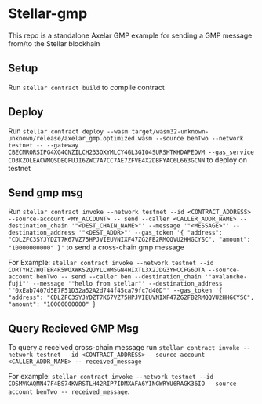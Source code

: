 # Stellar-gmp

This repo is a standalone Axelar GMP example for sending a GMP message from/to the Stellar blockhain

## Setup

Run `stellar contract build` to compile contract

## Deploy

Run `stellar contract deploy --wasm target/wasm32-unknown-unknown/release/axelar_gmp.optimized.wasm --source benTwo --network testnet -- --gateway CBECMRORSIPG4XG4CNZILCH233OXYMLCY4GL3GIO4SURSHTKHDAPEOVM --gas_service CD3KZOLEACWMQSDEQFUJI6ZWC7A7CC7AE7ZFVE4X2DBPYAC6L663GCNN` to deploy on testnet

## Send gmp msg

Run `stellar contract invoke --network testnet --id <CONTRACT_ADDRESS> --source-account <MY_ACCOUNT> -- send --caller <CALLER_ADDR_NAME> --destination_chain '"<DEST_CHAIN_NAME>"' --message '"<MESSAGE>"' --destination_address '"<DEST_ADDR>"' --gas_token '{ "address": "CDLZFC3SYJYDZT7K67VZ75HPJVIEUVNIXF47ZG2FB2RMQQVU2HHGCYSC", "amount": "10000000000" }'` to send a cross-chain gmp message

For Example:
`stellar contract invoke --network testnet --id CDRTYHZ7HQTER4R5WOXWKS2QJYLLWM5GN4HIXTL3X2JDG3YHCCFG6OTA --source-account benTwo -- send --caller ben --destination_chain '"avalanche-fuji"' --message '"hello from stellar"' --destination_address '"0xEab7407d5E7F51D32a52A2d744f45ca79fc7d40D"' --gas_token '{ "address": "CDLZFC3SYJYDZT7K67VZ75HPJVIEUVNIXF47ZG2FB2RMQQVU2HHGCYSC", "amount": "10000000000" }`

## Query Recieved GMP Msg

To query a received cross-chain message run `stellar contract invoke --network testnet --id <CONTRACT_ADDRESS> --source-account <CALLER_ADDR_NAME> -- received_message`

For example:
`stellar contract invoke --network testnet --id CDSMVKAQMN47F4BS74KVRSTLH42RIP7IDMXAFA6YINGWRYU6RAGK36IO --source-account benTwo -- received_message`.
